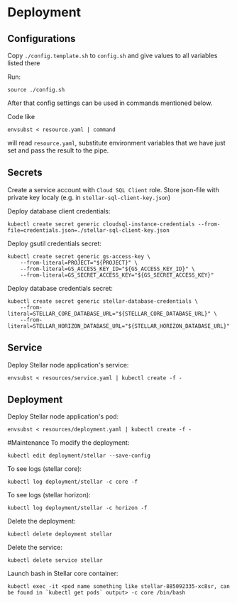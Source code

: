 # Deployment
## Configurations
Copy `./config.template.sh` to `config.sh` and give values to all variables listed there

Run:
```text
source ./config.sh
```

After that config settings can be used in commands mentioned below.

Code like
```text
envsubst < resource.yaml | command
```
will read `resource.yaml`, substitute environment variables that we have just set and pass the result to the pipe.

## Secrets
Create a service account with `Cloud SQL Client` role. Store json-file with private key localy (e.g. in `stellar-sql-client-key.json`)

Deploy database client credentials:
```text
kubectl create secret generic cloudsql-instance-credentials --from-file=credentials.json=./stellar-sql-client-key.json
```
Deploy gsutil credentials secret:
```
kubectl create secret generic gs-access-key \
    --from-literal=PROJECT="${PROJECT}" \
    --from-literal=GS_ACCESS_KEY_ID="${GS_ACCESS_KEY_ID}" \
    --from-literal=GS_SECRET_ACCESS_KEY="${GS_SECRET_ACCESS_KEY}"
```
Deploy database credentials secret:
```
kubectl create secret generic stellar-database-credentials \
    --from-literal=STELLAR_CORE_DATABASE_URL="${STELLAR_CORE_DATABASE_URL}" \
    --from-literal=STELLAR_HORIZON_DATABASE_URL="${STELLAR_HORIZON_DATABASE_URL}"
```
## Service
Deploy Stellar node application's service:
```
envsubst < resources/service.yaml | kubectl create -f -
```
## Deployment
Deploy Stellar node application's pod:
```
envsubst < resources/deployment.yaml | kubectl create -f -
```
#Maintenance
To modify the deployment:
```
kubectl edit deployment/stellar --save-config
```
To see logs (stellar core):
```
kubectl log deployment/stellar -c core -f
```
To see logs (stellar horizon):
```
kubectl log deployment/stellar -c horizon -f
```
Delete the deployment:
```text
kubectl delete deployment stellar
```
Delete the service:
```text
kubectl delete service stellar
```
Launch bash in Stellar core container:
```text
kubectl exec -it <pod name something like stellar-885092335-xc8sr, can be found in `kubectl get pods` output> -c core /bin/bash
```
